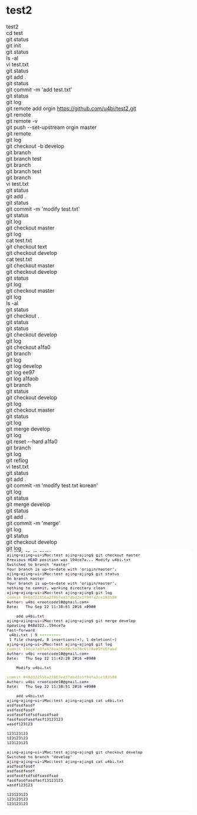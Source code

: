 # test2
test2
<br>
cd test
<br>
git status
<br>
git init
<br>
git status
<br>
ls -al
<br>
vi test.txt
<br>
git status
<br>
git add .
<br>
git status
<br>
git commit -m 'add test.txt'
<br>
git status
<br>
git log
<br>
git remote add orgin https://github.com/u4bi/test2.git
<br>
git remote
<br>
git remote -v
<br>
git push --set-upstream orgin master
<br>
git remote
<br>
git log
<br>
git checkout -b develop
<br>
git branch
<br>
git branch test
<br>
git branch
<br>
git branch test
<br>
git branch
<br>
vi test.txt
<br>
git status
<br>
git add .
<br>
git status
<br>
git commit -m 'modify test.txt'
<br>
git status
<br>
git log
<br>
git checkout master
<br>
git log
<br>
cat test.txt
<br>
git checkout text
<br>
git checkout develop
<br>
cat test.txt
<br>
git checkout master
<br>
git checkout develop
<br>
git status
<br>
git log
<br>
git checkout master
<br>
git log
<br>
ls -al
<br>
git status
<br>
git checkout .
<br>
git status
<br>
git status
<br>
git checkout develop
<br>
git log
<br>
git checkout a1fa0
<br>
git branch
<br>
git log
<br>
git log develop
<br>
git log ee97
<br>
git log a1faob
<br>
git branch
<br>
git status
<br>
git checkout develop
<br>
git log
<br>
git checkout master
<br>
git status
<br>
git log
<br>
git merge develop
<br>
git log
<br>
git reset --hard a1fa0
<br>
git branch
<br>
git log
<br>
git reflog
<br>
vi test.txt
<br>
git status
<br>
git add .
<br>
git commit -m 'modify test.txt korean'
<br>
git log
<br>
git status
<br>
git merge develop
<br>
git status
<br>
git add .
<br>
git commit -m 'merge'
<br>
git log
<br>
git status
<br>
git checkout develop
<br>
git log
<br>
![Alt text](image.png)
